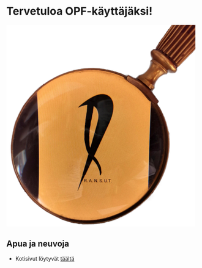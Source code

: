 # Tervetuloa OPF-käyttäjäksi!



<img src="assets/suurennuslasi1.png" alt="Ransut suurennuslasilogo">

## Apua ja neuvoja

* Kotisivut löytyvät [täältä](http://open-project-framework.pages.labranet.jamk.fi/)




